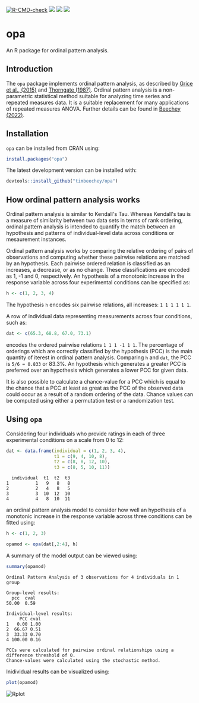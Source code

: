 <!-- badges: start -->
  [![R-CMD-check](https://github.com/timbeechey/opa/workflows/R-CMD-check/badge.svg)](https://github.com/timbeechey/opa/actions) ![](https://www.r-pkg.org/badges/version-ago/opa?color=orange) ![](https://cranlogs.r-pkg.org/badges/grand-total/opa) [![](https://cranlogs.r-pkg.org/badges/opa)](https://cran.r-project.org/package=opa)
<!-- badges: end -->

# opa

An R package for ordinal pattern analysis.

## Introduction

The `opa` package implements ordinal pattern analysis, as described by [Grice et al., (2015)](https://doi.org/10.1177/2158244015604192) and [Thorngate (1987)](https://doi.org/10.1016/S0166-4115(08)60083-7). Ordinal pattern analysis is a non-parametric statistical method suitable for analyzing time series and repeated measures data. It is a suitable replacement for many applications of repeated measures ANOVA. Further details can be found in [Beechey (2022)](https://doi.org/10.17605/OSF.IO/W32DK).

## Installation

`opa` can be installed from CRAN using:

```r
install.packages("opa")
```

The latest development version can be installed with:

```r
devtools::install_github("timbeechey/opa")
```

## How ordinal pattern analysis works

Ordinal pattern analysis is similar to Kendall's Tau. Whereas Kendall's tau is a measure of similarity between two data sets in terms of rank ordering, ordinal pattern analysis is intended to quantify the match between an hypothesis and patterns of individual-level data across conditions or mesaurement instances.

Ordinal pattern analysis works by comparing the relative ordering of pairs of observations and computing whether these pairwise relations are matched by an hypothesis. Each pairwise ordered relation is classified as an increases, a decrease, or as no change. These classifications are encoded as 1, -1 and 0, respectively. An hypothesis of a monotonic increase in the response variable across four experimental conditions can be specified as:

```r
h <- c(1, 2, 3, 4)
```

The hypothesis `h` encodes six pairwise relations, all increases: `1 1 1 1 1 1`.

A row of individual data representing measurements across four conditions, such as:

```r
dat <- c(65.3, 68.8, 67.0, 73.1)
```

encodes the ordered pairwise relations `1 1 1 -1 1 1`. The percentage of orderings which are correctly classified by the hypothesis (PCC) is the main quantity of iterest in ordinal pattern analysis. Comparing `h` and `dat`, the PCC is `5/6 = 0.833` or 83.3%. An hypothesis which generates a greater PCC is preferred over an hypothesis which generates a lower PCC for given data.

It is also possible to calculate a chance-value for a PCC which is equal to the chance that a PCC at least as great as the PCC of the observed data could occur as a result of a random ordering of the data. Chance values can be computed using either a permutation test or a randomization test.

## Using `opa`

Considering four individuals who provide ratings in each of three experimental conditions on a scale from 0 to 12:

```r
dat <- data.frame(individual = c(1, 2, 3, 4),
                  t1 = c(9, 4, 10, 8),
                  t2 = c(8, 8, 12, 10),
                  t3 = c(8, 5, 10, 11))
```

```
  individual  t1  t2  t3
1          1   9   8   8
2          2   4   8   5
3          3  10  12  10
4          4   8  10  11
```

an ordinal pattern analysis model to consider how well an hypothesis of a monotonic increase in the response variable across three conditions can be fitted using:

```r
h <- c(1, 2, 3)

opamod <- opa(dat[,2:4], h)
```

A summary of the model output can be viewed using:

```r
summary(opamod)
```

```
Ordinal Pattern Analysis of 3 observations for 4 individuals in 1 group 

Group-level results:
  pcc  cval 
50.00  0.59 

Individual-level results:
     PCC cval
1   0.00 1.00
2  66.67 0.51
3  33.33 0.70
4 100.00 0.16

PCCs were calculated for pairwise ordinal relationships using a difference threshold of 0.
Chance-values were calculated using the stochastic method.
```

Inidividual results can be visualized using:

```r
plot(opamod)
```

![Rplot](https://user-images.githubusercontent.com/66388815/154843106-856b52ea-1e67-48a7-ac1f-21cb78fa02d9.jpeg)
